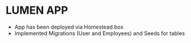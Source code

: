# LUMEN APP

* App has been deployed via Homestead box
* Implemented Migrations (User and Employees) and Seeds for tables